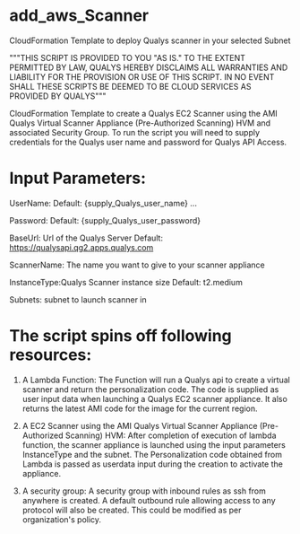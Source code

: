 # add_aws_Scanner
CloudFormation Template to deploy Qualys scanner in your selected Subnet

"""THIS SCRIPT IS PROVIDED TO YOU "AS IS." TO THE EXTENT PERMITTED BY LAW, QUALYS HEREBY DISCLAIMS ALL WARRANTIES AND LIABILITY FOR THE PROVISION OR USE OF THIS SCRIPT. IN NO EVENT SHALL THESE SCRIPTS BE DEEMED TO BE CLOUD SERVICES AS PROVIDED BY QUALYS"""

CloudFormation Template to create a Qualys EC2 Scanner using the AMI Qualys Virtual Scanner Appliance (Pre-Authorized Scanning) HVM and associated Security Group. To run the script you will need to supply credentials for the Qualys user name and password for Qualys API Access.

# Input Parameters: 

UserName: Default: {supply_Qualys_user_name} ...

Password: Default: {supply_Qualys_user_password}

BaseUrl: Url of the Qualys Server  Default: https://qualysapi.qg2.apps.qualys.com

ScannerName: The name you want to give to your scanner appliance

InstanceType:Qualys Scanner instance size Default: t2.medium

Subnets: subnet to launch scanner in


# The script spins off following resources:

1. A Lambda Function:
    The Function will run a Qualys api to create a virtual scanner and return the personalization code. The code is supplied as user input data when launching a Qualys EC2 scanner appliance. It also returns the latest AMI code for the image for the current region.

2. A EC2 Scanner using the AMI Qualys Virtual Scanner Appliance (Pre-Authorized Scanning) HVM:
    After completion of execution of lambda function, the scanner appliance is launched using the input parameters InstanceType and the subnet. The Personalization code obtained from Lambda is passed as userdata input during the creation to activate the appliance.

3. A security group:
    A security group with inbound rules as ssh from anywhere is created. A default outbound rule allowing access to any protocol will also be created. This could be modified as per organization's policy.

